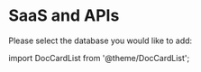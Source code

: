# SaaS and APIs

 Please select the database you would like to add:

import DocCardList from '@theme/DocCardList';

<DocCardList />
